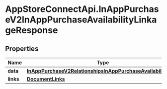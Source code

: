 # AppStoreConnectApi.InAppPurchaseV2InAppPurchaseAvailabilityLinkageResponse

## Properties

Name | Type | Description | Notes
------------ | ------------- | ------------- | -------------
**data** | [**InAppPurchaseV2RelationshipsInAppPurchaseAvailabilityData**](InAppPurchaseV2RelationshipsInAppPurchaseAvailabilityData.md) |  | 
**links** | [**DocumentLinks**](DocumentLinks.md) |  | 


